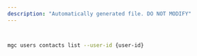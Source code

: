 ```yaml
---
description: "Automatically generated file. DO NOT MODIFY"
---
```


```bash


mgc users contacts list --user-id {user-id}

```